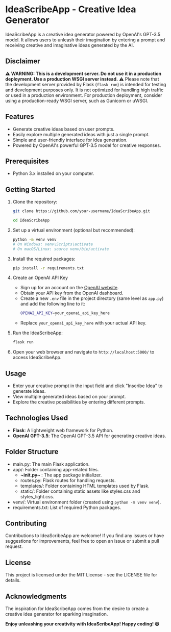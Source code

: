# IdeaScribeApp - Creative Idea Generator

IdeaScribeApp is a creative idea generator powered by OpenAI's GPT-3.5 model. It allows users to unleash their imagination by entering a prompt and receiving creative and imaginative ideas generated by the AI.

## Disclaimer
⚠️ **WARNING: This is a development server. Do not use it in a production deployment. Use a production WSGI server instead.** ⚠️
Please note that the development server provided by Flask (`flask run`) is intended for testing and development purposes only. It is not optimized for handling high traffic or used in a production environment. For production deployment, consider using a production-ready WSGI server, such as Gunicorn or uWSGI.

## Features

- Generate creative ideas based on user prompts.
- Easily explore multiple generated ideas with just a single prompt.
- Simple and user-friendly interface for idea generation.
- Powered by OpenAI's powerful GPT-3.5 model for creative responses.

## Prerequisites
- Python 3.x installed on your computer.

## Getting Started
1. Clone the repository:

    ```bash
    git clone https://github.com/your-username/IdeaScribeApp.git
    
    cd IdeaScribeApp
    ```

2. Set up a virtual environment (optional but recommended):
    ```bash
    python -m venv venv
    # On Windows: venv\Scripts\activate
    # On macOS/Linux: source venv/bin/activate
    ```

3. Install the required packages:
    ```bash
    pip install -r requirements.txt
    ```

4. Create an OpenAI API Key
   - Sign up for an account on the [OpenAI website](https://openai.com/).
   - Obtain your API key from the OpenAI dashboard.
   - Create a new `.env` file in the project directory (same level as `app.py`) and add the following line to it:
        ```bash
        OPENAI_API_KEY=your_openai_api_key_here
        ```
   - Replace `your_openai_api_key_here` with your actual API key.

5. Run the IdeaScribeApp:
    ```bash
    flask run
    ```

6. Open your web browser and navigate to `http://localhost:5000/` to access IdeaScribeApp.

## Usage
- Enter your creative prompt in the input field and click "Inscribe Idea" to generate ideas.
- View multiple generated ideas based on your prompt.
- Explore the creative possibilities by entering different prompts.

## Technologies Used
- **Flask**: A lightweight web framework for Python.
- **OpenAI GPT-3.5**: The OpenAI GPT-3.5 API for generating creative ideas.

## Folder Structure
- main.py: The main Flask application.
- app/: Folder containing app-related files.
  - **~__init__.py~** : The app package initializer.
  - routes.py: Flask routes for handling requests.
  - templates/: Folder containing HTML templates used by Flask.
  - static/: Folder containing static assets like styles.css and styles_light.css.
- venv/: Virtual environment folder (created using `python -m venv venv`).
- requirements.txt: List of required Python packages.

## Contributing
Contributions to IdeaScribeApp are welcome! If you find any issues or have suggestions for improvements, feel free to open an issue or submit a pull request.

## License
This project is licensed under the MIT License - see the LICENSE file for details.

## Acknowledgments
The inspiration for IdeaScribeApp comes from the desire to create a creative idea generator for sparking imagination.

**Enjoy unleashing your creativity with IdeaScribeApp! Happy coding! 😄**

